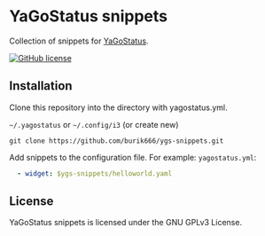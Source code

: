 # YaGoStatus snippets
Collection of snippets for [YaGoStatus](https://github.com/burik666/yagostatus).

[![GitHub license](https://img.shields.io/github/license/burik666/ygs-snippets.svg)](https://github.com/burik666/ygs-snippets/blob/master/LICENSE)

## Installation

Clone this repository into the directory with yagostatus.yml.

`~/.yagostatus` or `~/.config/i3` (or create new)

`git clone https://github.com/burik666/ygs-snippets.git`

Add snippets to the configuration file.
For example:
`yagostatus.yml`:
```yml
  - widget: $ygs-snippets/helloworld.yaml
```

## License

YaGoStatus snippets is licensed under the GNU GPLv3 License.

